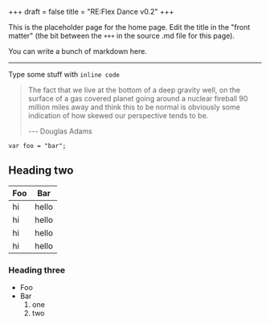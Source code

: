 +++
draft = false
title = "RE:Flex Dance v0.2"
+++

This is the placeholder page for the home page. Edit the title in the 
"front matter" (the bit between the `+++` in the source .md file for this page).

You can write a bunch of markdown here.

---

Type some stuff with `inline code`

> The fact that we live at the bottom of a deep gravity well, on the surface of a gas covered planet going around a nuclear fireball 90 million miles away and think this to be normal is obviously some indication of how skewed our perspective tends to be.
>
> --- Douglas Adams


```
var foo = "bar";
```
## Heading two

| Foo | Bar |
------|------
| hi  | hello|
| hi  | hello|
| hi  | hello|
| hi  | hello|

### Heading three

- Foo
- Bar
  1. one
  2. two

